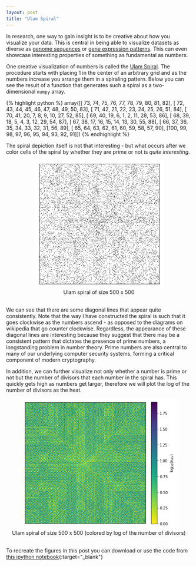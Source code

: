 ```yaml
---
layout: post
title: "Ulam Spiral"
---
```


In research, one way to gain insight is to be creative about how you visualize your data. This is central in being able to visualize datasets as diverse as [genome sequences](https://www.nature.com/articles/nature07331) or [gene expression patterns](http://www.pnas.org/content/95/25/14863). This can even showcase interesting properties of something as fundamental as numbers. 

One creative visualization of numbers is called the [Ulam Spiral](https://en.wikipedia.org/wiki/Ulam_spiral). The procedure starts with placing 1 in the center of an arbitrary grid and as the numbers increase you arrange them in a spiraling pattern. Below you can see the result of a function that generates such a spiral as a two-dimensional `numpy` array.

{% highlight python %}
array([[ 73,  74,  75,  76,  77,  78,  79,  80,  81,  82],
       [ 72,  43,  44,  45,  46,  47,  48,  49,  50,  83],
       [ 71,  42,  21,  22,  23,  24,  25,  26,  51,  84],
       [ 70,  41,  20,   7,   8,   9,  10,  27,  52,  85],
       [ 69,  40,  19,   6,   1,   2,  11,  28,  53,  86],
       [ 68,  39,  18,   5,   4,   3,  12,  29,  54,  87],
       [ 67,  38,  17,  16,  15,  14,  13,  30,  55,  88],
       [ 66,  37,  36,  35,  34,  33,  32,  31,  56,  89],
       [ 65,  64,  63,  62,  61,  60,  59,  58,  57,  90],
       [100,  99,  98,  97,  96,  95,  94,  93,  92,  91]])
{% endhighlight %}


The spiral depiction itself is not that interesting - but what occurs after we color cells of the spiral by whether they are prime or not is *quite interesting*.

<div style="text-align: center">
<img src="/images/blog_images/ulam/ulam_primes.png"><br>
Ulam spiral of size 500 x 500 <br>
<br>
</div>

We can see that there are some diagonal lines that appear quite consistently. Note that the way I have constructed the spiral is such that it goes clockwise as the numbers ascend - as opposed to the diagrams on wikipedia that go counter clockwise. Regardless, the appearance of these diagonal lines are interesting because they suggest that there may be a consistent pattern that dictates the presence of prime numbers, a longstanding problem in number theory. Prime numbers are also central to many of our underlying computer security systems, forming a critical component of modern cryptography.

In addition, we can further visualize not only whether a number is prime or not but the number of divisors that each number in the spiral has. This quickly gets high as numbers get larger, therefore we will plot the log of the number of divisors as the heat.  

<div style="text-align: center">
<img src="/images/blog_images/ulam/ulam_num_div.png"><br>
Ulam spiral of size 500 x 500 (colored by log of the number of divisors)<br>
<br>
</div>

To recreate the figures in this post you can download or use the code from [this ipython notebook](https://gist.github.com/aabiddanda/6f7d73900bd598b5bfbe55b6a40bd395){:target="_blank"}

